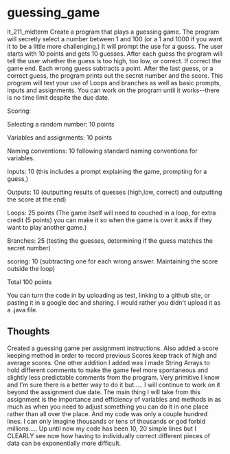 # guessing_game
it_211_midterm
Create a program that plays a guessing game. The program will secretly select a number between 1 and 100 (or a 1 and 1000 if you want it to be a little more challenging.) It will prompt the use for a guess. The user starts with 10 points and gets 10 guesses. After each guess the program will tell the user whether the guess is too high, too low, or correct. If correct the game end. Each wrong guess subtracts a point. After the last guess, or a correct guess,  the program prints out the secret number and the score. This program will test your use of Loops and branches as well as basic prompts, inputs and assignments. You can work on the program until it works--there is no time limit despite the due date.

Scoring:

Selecting a random number: 10 points

Variables and assignments: 10 points

Naming conventions: 10 following standard naming conventions for variables.

Inputs: 10 (this includes a prompt explaining the game, prompting for a guess,)

Outputs: 10 (outputting results of  quesses (high,low, correct) and outputting the score at the end)

Loops: 25 points (The game itself will need to couched in a loop, for extra credit (5 points) you can make it so when the game is over it asks if they want to play another game.)

Branches: 25 (testing the guesses, determining if the guess matches the secret number)

scoring: 10 (subtracting one for each wrong answer. Maintaining the score outside the loop)

Total 100 points

You can turn the code in by uploading as test, linking to a github site, or pasting it in a google doc and sharing. I would rather you didn't upload it as a .java file.

## Thoughts
Created a guessing game per assignment instructions. Also added a score keeping method in order to record previous Scores keep track of high and average scores. One other addition I added was I made String Arrays to hold different comments to make the game feel more spontaneous and slightly less predictable comments from the program. Very primitive I know and I'm sure there is a better way to do it but..... I will continue to work on it beyond the assignment due date. The main thing I will take from this assignment is the importance and efficiency of variables and methods in as much as when you need to adjust something you can do it in one place rather than all over the place. And my code was only a couple hundred lines. I can only imagine thousands or tens of thousands or god forbid millions..... Up until now my code has been 10, 20 simple lines but I CLEARLY see now how having to individually correct different pieces of data can be exponentially more difficult.   
